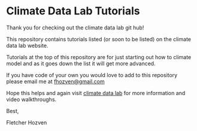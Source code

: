 # Climate Data Lab Tutorials
Thank you for checking out the climate data lab git hub!

This repository contains tutorials listed (or soon to be listed) on the climate data lab website.

Tutorials at the top of this repository are for just starting out how to climate model and as it goes down the list it will get more advanced.

If you have code of your own you would love to add to this repository please email me at fhozven@gmail.com

Hope this helps and again visit [climate data lab](https://climate-datalab.org/) for more information and video walkthroughs.

Best,

Fletcher Hozven 
